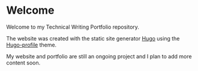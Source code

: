# Welcome
<p> Welcome to my Technical Writing Portfolio repository. </p>
<p> The website was created with the static site generator <a href="https://gohugo.io" target="_blank" rel="noopener noreferrer">Hugo</a> using the <a href="https://jamstackthemes.dev/theme/hugo-profile/" target="_blank" rel="noopener">Hugo-profile</a> theme. </p>
<p> My website and portfolio are still an ongoing project and I plan to add more content soon.</p>
